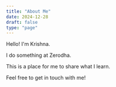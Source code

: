 ```yaml
---
title: "About Me"
date: 2024-12-28
draft: false
type: "page"
---
```


Hello! I'm Krishna.

I do something at Zerodha.

This is a place for me to share what I learn.

Feel free to get in touch with me!
